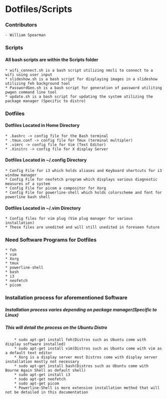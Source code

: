 # Dotfiles/Scripts  
### Contributors
    - William Spearman
### Scripts
#### All bash scripts are within the Scripts folder
    * wifi_connect.sh is a bash script utilizing nmcli to connect to a wifi using user input
    * slideshow.sh is a bash script for displaying images in a slideshow utilizing feh background tool
    * PasswordGen.sh is a bash script for generation of password utiliting pwgen command line tool
    * update.sh is a bash script for updating the system utilizing the package manager (Specific to distro)
### Dotfiles
#### Dotfiles Located in Home Directory
    * .bashrc -> config file for the Bash terminal
    * .tmux.conf -> config file for Tmux (terminal multipler)
    * .vimrc -> config file for Vim (Text Editor)
    * .Xinitrc -> config file for X display Server
#### Dotfiles Located in ~/.config Directory
    * Config File for i3 which holds aliases and Keyboard shortcuts for i3 window manager
    * Config File for neofetch program which displays various diagnostic measures of a system
    * Config File for picom a compositor for Xorg
    * Config File for powerline-shell which holds colorscheme and font for powerline bash shell
#### Dotfiles Located in ~/.vim Directory 
    * Config files for vim plug (Vim plug manager for various installation)
    * These files are unedited and will still unedited in foreseen future
### Need Software Programs for Dotfiles
    * feh
    * vim
    * Xorg
    * tmux
    * powerline-shell
    * bash
    * i3
    * neofetch
    * picom
### Installation process for aforementioned Software
##### Installation process varies depending on package manager(Specific to Linux)
##### This will detail the process on the Ubuntu Distro 
        * sudo apt-get install feh(Distros such as Ubuntu come with display software installed)
        * sudo apt-get install vim(Distros such as Ubuntu come with vim as a default text editor
        * Xorg is a display server most Distros come with display server installation mostly not necessary
        * sudo apt-get install bash(Distros such as Ubuntu come with Bourne Again Shell as default shell)
        * sudo apt-get install i3
        * sudo apt-get neofetch
        * sudo apt-get picom
        * Powerline-Shell is more extensive installation method that will not be detailed in this documentation
